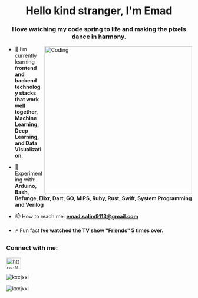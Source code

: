<h1 align="center">Hello kind stranger, I'm Emad</h1>
<h3 align="center">I love watching my code spring to life and making the pixels dance in harmony.</h3>
<img align="right" alt="Coding" width="400" src="https://24.media.tumblr.com/03c9505cfe9473d13619cd18a98d90e5/tumblr_n3xetmlDS41qav3uso1_500.gif">

- 🌱 I’m currently learning **frontend and backend technology stacks that work well together, Machine Learning, Deep Learning, and Data Visualization.**

- 💬 Experimenting with: **Arduino, Bash, Befunge, Elixr, Dart, GO, MIPS, Ruby, Rust, Swift, System Programming and Verilog**

- 📫 How to reach me: **emad.salim9113@gmail.com**

- ⚡ Fun fact **Ive watched the TV show "Friends" 5 times over.**

<h3 align="left">Connect with me:</h3>
<p align="left">
<a href="https://www.linkedin.com/in/emad-salim-b363971b6/" target="blank"><img align="center" src="https://raw.githubusercontent.com/rahuldkjain/github-profile-readme-generator/master/src/images/icons/Social/linked-in-alt.svg" alt="https://www.linkedin.com/in/emad-salim-b363971b6/" height="30" width="40" /></a>
</p>

<p><img align="center" src="https://github-readme-stats.vercel.app/api/top-langs?username=kxxjxxl&show_icons=true&theme=tokyonight&locale=en&layout=compact" alt="kxxjxxl" /></p>

<p><img align="center" src="https://github-readme-streak-stats.herokuapp.com/?user=kxxjxxl&theme=dark" alt="kxxjxxl" /></p>
